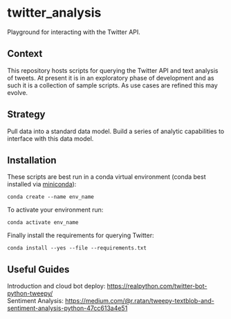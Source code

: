 # twitter_analysis
Playground for interacting with the Twitter API.

## Context

This repository hosts scripts for querying the Twitter API and text analysis of tweets. At present it is in an exploratory phase of development and as such it is a collection of sample scripts. As use cases are refined this may evolve.

## Strategy

Pull data into a standard data model. Build a series of analytic capabilities to interface with this data model. 

## Installation

These scripts are best run in a conda virtual environment (conda best installed via [miniconda](https://docs.conda.io/en/latest/miniconda.html)):

```
conda create --name env_name
```

To activate your environment run:

```
conda activate env_name
```

Finally install the requirements for querying Twitter:

```
conda install --yes --file --requirements.txt
```

## Useful Guides

Introduction and cloud bot deploy: https://realpython.com/twitter-bot-python-tweepy/  
Sentiment Analysis: https://medium.com/@r.ratan/tweepy-textblob-and-sentiment-analysis-python-47cc613a4e51
